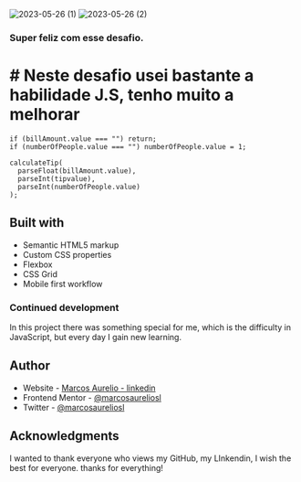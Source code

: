 
![2023-05-26 (1)](https://github.com/marcosaureliosl/projeto-tip-calculator/assets/127764997/0e359e39-9998-4a9f-a78b-f500422731f8)
![2023-05-26 (2)](https://github.com/marcosaureliosl/projeto-tip-calculator/assets/127764997/0973ffa8-f100-4b7b-9205-c9bbc242cbd3)

### Super feliz com esse desafio.

# # Neste desafio usei bastante a habilidade J.S, tenho muito a melhorar 



    if (billAmount.value === "") return;
    if (numberOfPeople.value === "") numberOfPeople.value = 1;

    calculateTip(
      parseFloat(billAmount.value),
      parseInt(tipvalue),
      parseInt(numberOfPeople.value)
    );
    
  ## Built with

- Semantic HTML5 markup
- Custom CSS properties
- Flexbox
- CSS Grid
- Mobile first workflow


### Continued development

In this project there was something special for me, which is the difficulty in JavaScript, but every day I gain new learning.

## Author

- Website - [Marcos Aurelio - linkedin](https://www.linkedin.com/in/marcosaureliosl/)
- Frontend Mentor - [@marcosaureliosl](https://www.frontendmentor.io/profile/marcosaureliosl)
- Twitter - [@marcosaureliosl](https://www.twitter.com/marcosaureliosl)



## Acknowledgments


I wanted to thank everyone who views my GitHub, my LInkendin, I wish the best for everyone. thanks for everything!





